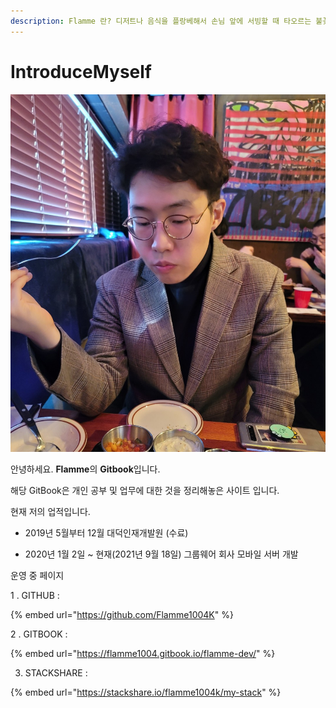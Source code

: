 ```yaml
---
description: Flamme 란? 디저트나 음식을 플랑베해서 손님 앞에 서빙할 때 타오르는 불꽃.
---
```


# IntroduceMyself

 

![](.gitbook/assets/kakaotalk_photo_2021-01-04-16-41-50.jpeg)

안녕하세요. **Flamme**의 **Gitbook**입니다.

해당 GitBook은 개인 공부 및 업무에 대한 것을 정리해놓은 사이트 입니다.



 현재 저의 업적입니다. 

  - 2019년 5월부터 12월 대덕인재개발원 \(수료\)

 - 2020년 1월 2일 ~ 현재\(2021년 9월 18일\) 그룹웨어 회사 모바일 서버 개발



 운영 중 페이지 

1 . GITHUB : 

{% embed url="https://github.com/Flamme1004K" %}

2 . GITBOOK : 

{% embed url="https://flamme1004.gitbook.io/flamme-dev/" %}

3. STACKSHARE :

{% embed url="https://stackshare.io/flamme1004k/my-stack" %}











